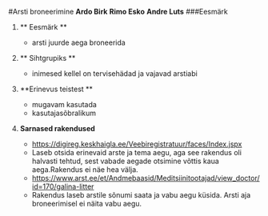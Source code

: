 #Arsti broneerimine
**Ardo Birk**
**Rimo Esko**
**Andre Luts**
###Eesmärk 
	
1. ** Eesmärk **

	* arsti juurde aega broneerida

	
2. ** Sihtgrupiks **

	* inimesed kellel on tervisehädad ja vajavad arstiabi
	
	
3. **Erinevus teistest **

	* mugavam kasutada
	* kasutajasõbralikum

	
4. **Sarnased rakendused**

	* https://digireg.keskhaigla.ee/Veebiregistratuur/faces/Index.jspx
	* Laseb otsida erinevaid arste ja tema aegu, aga see rakendus oli halvasti tehtud, sest vabade aegade otsimine võttis kaua aega.Rakendus ei näe hea välja.
	* https://www.arst.ee/et/Andmebaasid/Meditsiinitootajad/view_doctor/id=170/galina-litter
	* Rakendus laseb arstile sõnumi saata ja vabu aegu küsida. Arsti aja  broneerimisel ei näita vabu aegu.
